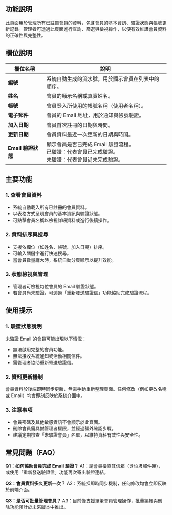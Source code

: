 ## 功能說明

此頁面用於管理所有已註冊會員的資料，包含會員的基本資訊、驗證狀態與帳號更新記錄。管理者可透過此頁面進行查詢、篩選與檢視操作，以便有效維護會員資料的正確性與完整性。

## 欄位說明

| 欄位名稱           | 說明                                                                                                  |
| ------------------ | ----------------------------------------------------------------------------------------------------- |
| **編號**           | 系統自動生成的流水號，用於顯示會員在列表中的順序。                                                    |
| **姓名**           | 會員的顯示名稱或真實姓名。                                                                            |
| **帳號**           | 會員登入所使用的帳號名稱（使用者名稱）。                                                              |
| **電子郵件**       | 會員的 Email 地址，用於通知與帳號驗證。                                                               |
| **加入日期**       | 會員首次註冊的日期與時間。                                                                            |
| **更新日期**       | 會員資料最近一次更新的日期與時間。                                                                    |
| **Email 驗證狀態** | 顯示會員是否已完成 Email 驗證流程。<br>已驗證：代表會員已完成驗證。<br>未驗證：代表會員尚未完成驗證。 |

## 主要功能

### 1. 查看會員資料

- 系統自動載入所有已註冊的會員資料。
- 以表格方式呈現會員的基本資訊與驗證狀態。
- 可點擊會員名稱以檢視詳細資料或進行後續操作。

### 2. 資料排序與搜尋

- 支援依欄位（如姓名、帳號、加入日期）排序。
- 可輸入關鍵字進行快速搜尋。
- 當會員數量龐大時，系統自動分頁顯示以提升效能。

### 3. 狀態檢視與管理

- 管理者可檢視每位會員的 Email 驗證狀態。
- 若會員尚未驗證，可透過「重新發送驗證信」功能協助完成驗證流程。

## 使用提示

### 1. 驗證狀態說明

未驗證 Email 的會員可能出現以下情況：

- 無法啟用完整的會員功能。
- 無法接收系統通知或活動相關信件。
- 需管理者協助重新寄送驗證信。

### 2. 資料更新機制

會員資料於後端即時同步更新，無需手動重新整理頁面。任何修改（例如更改名稱或 Email）均會即刻反映於系統介面中。

### 3. 注意事項

- 會員密碼及其他敏感資訊不會顯示於此頁面。
- 刪除會員需具備管理者權限，並經過額外確認步驟。
- 建議定期檢查「未驗證會員」名單，以維持資料有效性與安全性。

## 常見問題（FAQ）

**Q1：如何協助會員完成 Email 驗證？**
A1：請會員檢查其信箱（含垃圾郵件匣），或使用「重新發送驗證信」功能再次寄出驗證連結。

**Q2：會員資料多久更新一次？**
A2：系統採即時同步機制，任何修改均會立即反映於前端介面。

**Q3：是否可批量管理會員？**
A3：目前僅支援單筆會員管理操作，批量編輯與刪除功能預計於未來版本中推出。
